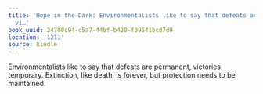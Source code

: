 ```yaml
---
title: 'Hope in the Dark: Environmentalists like to say that defeats are permanent,
  vi…'
book_uuid: 24700c94-c5a7-44bf-b420-f09641bcd7d9
location: '1211'
source: kindle
---
```


Environmentalists like to say that defeats are permanent, victories temporary. Extinction, like death, is forever, but protection needs to be maintained.